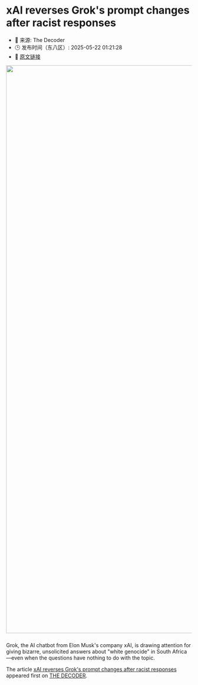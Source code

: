 # xAI reverses Grok's prompt changes after racist responses
- 📅 来源: The Decoder
- 🕒 发布时间（东八区）: 2025-05-22 01:21:28
- 🔗 [原文链接](https://the-decoder.com/xai-reverses-groks-prompt-changes-after-racist-responses/)

<p><img alt="" class="attachment-full size-full wp-post-image" height="1024" src="https://the-decoder.com/wp-content/uploads/2025/05/grok_manipulation_musk_2.png" style="height: auto; margin-bottom: 10px;" width="1536" /></p>
<p>        Grok, the AI chatbot from Elon Musk's company xAI, is drawing attention for giving bizarre, unsolicited answers about "white genocide" in South Africa—even when the questions have nothing to do with the topic.</p>
<p>The article <a href="https://the-decoder.com/xai-reverses-groks-prompt-changes-after-racist-responses/">xAI reverses Grok&#039;s prompt changes after racist responses</a> appeared first on <a href="https://the-decoder.com">THE DECODER</a>.</p>